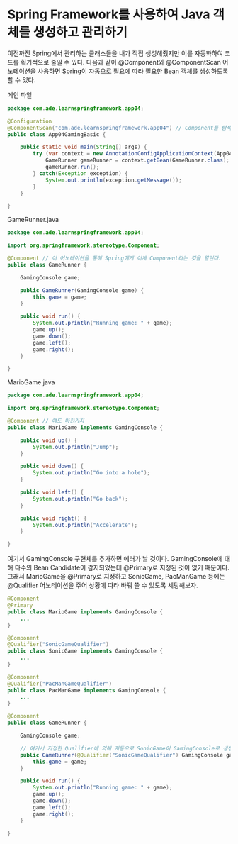 # Spring Framework를 사용하여 Java 객체를 생성하고 관리하기

이전까진 Spring에서 관리하는 클래스들을 내가 직접 생성해줬지만 이를 자동화하여 코드를 획기적으로 줄일 수 있다. 다음과 같이 @Component와 @ComponentScan 어노테이션을 사용하면 Spring이 자동으로 필요에 따라 필요한 Bean 객체를 생성하도록 할 수 있다.

메인 파일
```java
package com.ade.learnspringframework.app04;

@Configuration
@ComponentScan("com.ade.learnspringframework.app04") // Component를 탐색할 패키지 경로를 지정한다. 
public class App04GamingBasic {

    public static void main(String[] args) {
        try (var context = new AnnotationConfigApplicationContext(App04GamingBasic.class)) {
            GameRunner gameRunner = context.getBean(GameRunner.class);
            gameRunner.run();
        } catch(Exception exception) {
            System.out.println(exception.getMessage());
        }
    }

}
```

GameRunner.java
```java    
package com.ade.learnspringframework.app04;

import org.springframework.stereotype.Component;

@Component // 이 어노테이션을 통해 Spring에게 이게 Component라는 것을 알린다.
public class GameRunner {

    GamingConsole game;

    public GameRunner(GamingConsole game) {
        this.game = game;
    }

    public void run() {
        System.out.println("Running game: " + game);
        game.up();
        game.down();
        game.left();
        game.right();
    }

}
```

MarioGame.java
```java
package com.ade.learnspringframework.app04;

import org.springframework.stereotype.Component;

@Component // 얘도 마찬가지
public class MarioGame implements GamingConsole {

    public void up() {
        System.out.println("Jump");
    }

    public void down() {
        System.out.println("Go into a hole");
    }

    public void left() {
        System.out.println("Go back");
    }

    public void right() {
        System.out.println("Accelerate");
    }

}
```

여기서 GamingConsole 구현체를 추가하면 에러가 날 것이다. GamingConsole에 대해 다수의 Bean Candidate이 감지되었는데 @Primary로 지정된 것이 없기 때문이다. 그래서 MarioGame을 @Primary로 지정하고 SonicGame, PacManGame 등에는 @Qualifier 어노테이션을 주어 상황에 따라 바꿔 쓸 수 있도록 세팅해보자.

```java
@Component
@Primary
public class MarioGame implements GamingConsole {
    ...
}

@Component
@Qualifier("SonicGameQualifier")
public class SonicGame implements GamingConsole {
    ...
}

@Component
@Qualifier("PacManGameQualifier")
public class PacManGame implements GamingConsole {
    ...
}

@Component
public class GameRunner {

    GamingConsole game;

    // 여기서 지정한 Qualifier에 의해 자동으로 SonicGame이 GamingConsole로 생성된다.
    public GameRunner(@Qualifier("SonicGameQualifier") GamingConsole game) {
        this.game = game;
    }

    public void run() {
        System.out.println("Running game: " + game);
        game.up();
        game.down();
        game.left();
        game.right();
    }

}
```
